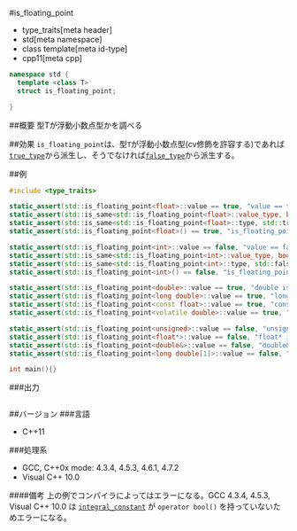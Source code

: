 #is_floating_point
* type_traits[meta header]
* std[meta namespace]
* class template[meta id-type]
* cpp11[meta cpp]

```cpp
namespace std {
  template <class T>
  struct is_floating_point;

}
```

##概要
型Tが浮動小数点型かを調べる

##効果
`is_floating_point`は、型`T`が浮動小数点型(cv修飾を許容する)であれば[`true_type`](./integral_constant-true_type-false_type.md)から派生し、そうでなければ[`false_type`](./integral_constant-true_type-false_type.md)から派生する。


##例
```cpp
#include <type_traits>

static_assert(std::is_floating_point<float>::value == true, "value == true, float is floating point");
static_assert(std::is_same<std::is_floating_point<float>::value_type, bool>::value, "value_type == bool");
static_assert(std::is_same<std::is_floating_point<float>::type, std::true_type>::value, "type == true_type");
static_assert(std::is_floating_point<float>() == true, "is_floating_point<float>() == true");

static_assert(std::is_floating_point<int>::value == false, "value == false, int is not floating point");
static_assert(std::is_same<std::is_floating_point<int>::value_type, bool>::value, "value_type == bool");
static_assert(std::is_same<std::is_floating_point<int>::type, std::false_type>::value, "type == false_type");
static_assert(std::is_floating_point<int>() == false, "is_floating_point<int>() == false");

static_assert(std::is_floating_point<double>::value == true, "double is floating point");
static_assert(std::is_floating_point<long double>::value == true, "long double is floating point");
static_assert(std::is_floating_point<const float>::value == true, "const float is floating point");
static_assert(std::is_floating_point<volatile double>::value == true, "volatile double is floating point");

static_assert(std::is_floating_point<unsigned>::value == false, "unsigned is not floating point");
static_assert(std::is_floating_point<float*>::value == false, "float* is not floating point");
static_assert(std::is_floating_point<double&>::value == false, "double& is not floating point");
static_assert(std::is_floating_point<long double[1]>::value == false, "long double[1] is not floating point");

int main(){}
```

###出力
```
```

##バージョン
###言語
- C++11

###処理系
- GCC, C++0x mode: 4.3.4, 4.5.3, 4.6.1, 4.7.2
- Visual C++ 10.0

####備考
上の例でコンパイラによってはエラーになる。GCC 4.3.4, 4.5.3, Visual C++ 10.0 は [`integral_constant`](./integral_constant-true_type-false_type.md) が `operator bool()` を持っていないためエラーになる。


